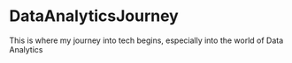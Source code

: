 # DataAnalyticsJourney
This is where my journey into tech begins, especially into the world of Data Analytics
